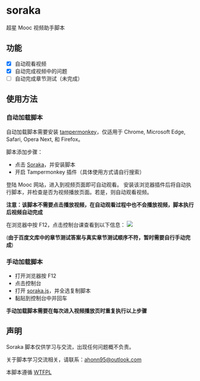 # soraka
超星 Mooc 视频助手脚本

## 功能
- [x] 自动观看视频
- [x] 自动完成视频中的问题
- [ ] 自动完成章节测试（未完成）

## 使用方法
### 自动加载脚本
自动加载脚本需要安装 [tampermonkey](http://tampermonkey.net/)，仅适用于 Chrome, Microsoft Edge, Safari, Opera Next, 和 Firefox。

脚本添加步骤：
- 点击 [Soraka](https://greasyfork.org/zh-CN/scripts/34358-soraka)，并安装脚本
- 开启 Tampermonkey 插件（具体使用方式请自行搜索）

登陆 Mooc 网站，进入到视频页面即可自动观看。
安装该浏览器插件后将自动执行脚本，并检查是否为视频播放页面。若是，则自动观看视频。

**注意：该脚本不需要点击播放视频，在自动观看过程中也不会播放视频，脚本执行后视频自动完成**

在浏览器中按 F12，点击控制台课查看到以下信息：
![](http://ouv0frko5.bkt.clouddn.com/2017-10-20-Jietu20171020-130934.jpg)

(**由于百度文库中的章节测试答案与真实章节测试顺序不符，暂时需要自行手动完成**)

### 手动加载脚本

- 打开浏览器按 F12
- 点击控制台
- 打开 [soraka.js](https://raw.githubusercontent.com/ahonn/soraka/master/soraka.js)，并全选复制脚本
- 黏贴到控制台中并回车

**手动加载脚本需要在每次进入视频播放页时重复执行以上步骤**

## 声明
Soraka 脚本仅供学习与交流，出现任何问题概不负责。

关于脚本学习交流相关，请联系：[ahonn95@outlook.com](mailto:ahonn95@outlook.com)

本脚本遵循 [WTFPL](http://www.wtfpl.net/about/)


